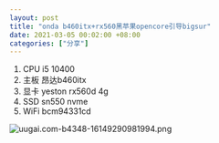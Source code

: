 ```yaml
---
layout: post
title: "onda b460itx+rx560黑苹果opencore引导bigsur"
date: 2021-03-05 00:02:00 +08:00
categories: ["分享"]
---
```


<ol><li>CPU i5 10400</li><li>主板 昂达b460itx</li><li>显卡 yeston rx560d 4g</li><li>SSD sn550 nvme</li><li>WiFi bcm94331cd</li></ol><p><img src="https://blog.asbid.cn/usr/uploads/2021/03/4170057593.png" alt="uugai.com-b4348-16149290981994.png" title="uugai.com-b4348-16149290981994.png"></p>